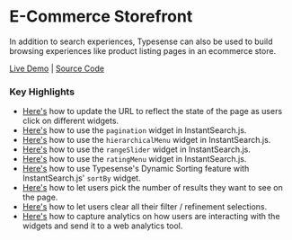 # E-Commerce Storefront

In addition to search experiences, Typesense can also be used to build browsing experiences like product listing pages in an ecommerce store.

[Live Demo](https://ecommerce-store.typesense.org/) | [Source Code](https://github.com/typesense/showcase-ecommerce-store)

### Key Highlights

- [Here's](https://github.com/typesense/showcase-ecommerce-store/blob/901f3b2f08aea4950ddd34a394c6b161eaf74658/src/app.js#L91) how to update the URL to reflect the state of the page as users click on different widgets.
- [Here's](https://github.com/typesense/showcase-ecommerce-store/blob/901f3b2f08aea4950ddd34a394c6b161eaf74658/src/app.js#L107-L116) how to use the `pagination` widget in InstantSearch.js.
- [Here's](https://github.com/typesense/showcase-ecommerce-store/blob/901f3b2f08aea4950ddd34a394c6b161eaf74658/src/app.js#L138-L157) how to use the `hierarchicalMenu` widget in InstantSearch.js.
- [Here's](https://github.com/typesense/showcase-ecommerce-store/blob/901f3b2f08aea4950ddd34a394c6b161eaf74658/src/app.js#L169-L172) how to use the `rangeSlider` widget in InstantSearch.js.
- [Here's](https://github.com/typesense/showcase-ecommerce-store/blob/901f3b2f08aea4950ddd34a394c6b161eaf74658/src/app.js#L173-L184) how to use the `ratingMenu` widget in InstantSearch.js.
- [Here's](https://github.com/typesense/showcase-ecommerce-store/blob/901f3b2f08aea4950ddd34a394c6b161eaf74658/src/app.js#L185-L195) how to use Typesense's Dynamic Sorting feature with InstantSearch.js' `sortBy` widget.
- [Here's](https://github.com/typesense/showcase-ecommerce-store/blob/901f3b2f08aea4950ddd34a394c6b161eaf74658/src/app.js#L234-L243) how to let users pick the number of results they want to see on the page.
- [Here's](https://github.com/typesense/showcase-ecommerce-store/blob/901f3b2f08aea4950ddd34a394c6b161eaf74658/src/app.js#L258-L263) how to let users clear all their filter / refinement selections.
- [Here's](https://github.com/typesense/showcase-ecommerce-store/blob/901f3b2f08aea4950ddd34a394c6b161eaf74658/src/app.js#L266-L279) how to capture analytics on how users are interacting with the widgets and send it to a web analytics tool.

